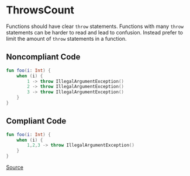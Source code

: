 # ThrowsCount

Functions should have clear `throw` statements. Functions with many `throw` statements can be harder to read and lead
to confusion. Instead prefer to limit the amount of `throw` statements in a function.

## Noncompliant Code

```kotlin
fun foo(i: Int) {
    when (i) {
        1 -> throw IllegalArgumentException()
        2 -> throw IllegalArgumentException()
        3 -> throw IllegalArgumentException()
    }
}
```
## Compliant Code

```kotlin
fun foo(i: Int) {
    when (i) {
        1,2,3 -> throw IllegalArgumentException()
    }
}
```

[Source](https://arturbosch.github.io/detekt/style.html#throwscount)
